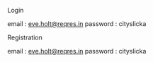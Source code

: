 Login

email : eve.holt@reqres.in
password : cityslicka

Registration

email : eve.holt@reqres.in
password : cityslicka
